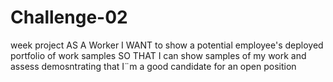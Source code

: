 # Challenge-02
week project
AS A Worker
I WANT to show a potential employee's deployed portfolio of work samples
SO THAT I can show samples of my work and assess demosntrating that I¨m a good candidate for an open position
